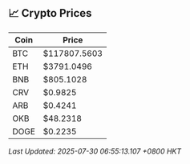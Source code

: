 ## 📈 Crypto Prices

| Coin | Price |
| ---- | ----- |
| BTC | $117807.5603 |
| ETH | $3791.0496 |
| BNB | $805.1028 |
| CRV | $0.9825 |
| ARB | $0.4241 |
| OKB | $48.2318 |
| DOGE | $0.2235 |

_Last Updated: 2025-07-30 06:55:13.107 +0800 HKT_